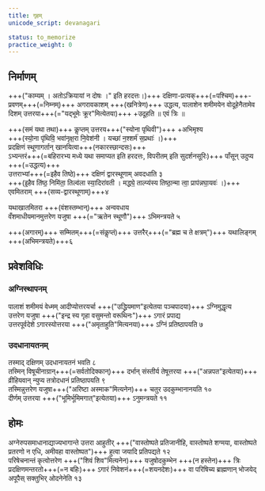 ```yaml
---
title: गृहम्
unicode_script: devanagari

status: to_memorize
practice_weight: 0
---
```


## निर्माणम्
+++("काम्यम् । अतोऽक्रियायां न दोषः ।" इति हरदत्तः।)+++
दक्षिणा-प्रत्यक्+++(=पश्चिम)+++-प्रवणम्+++(=निम्नम्)+++ अगरावकाशम् +++(खनित्रेण)+++ उद्धत्य, पालाशेन शमीमयेन वोदूहेनैतामेव दिशम् उत्तरया+++(="यद्भूमेः क्रूर"मित्येतया)+++ +उदूहति ॥ एवं त्रिः ॥  

+++(समं यथा तथा)+++ कॢप्तम् उत्तरय+++("स्योना पृथिवी")+++ +अभिमृश्य  
+++(स्यो॒ना पृ॑थिवि॒ भवा॑नृक्ष॒रा नि॒वेश॑नी । यच्छा॑ न॒श्शर्म॑ स॒प्रथाः॑ ।)+++  
प्रदक्षिणं स्थूणागर्तान् खानयित्वा+++(नकारस्छान्दसः)+++  
ऽभ्यन्तरं+++(=बहिरारभ्य मध्ये यथा समाप्यत इति हरदत्तः, विपरीतम् इति सुदर्शनसूरिः)+++ पाँसून् उदुप्य +++(=उद्धत्य)+++  
उत्तराभ्यां+++(=इहैव तिष्ठे)+++ दक्षिणं द्वारस्थूणाम् अवदधाति ३  
+++(इ॒हैव ति॑ष्ठ॒ निमि॑ता॒ तिल्व॑ला स्या॒दिरा॑वती । मद्ध्ये॒ ताल्प्य॑स्य तिष्ठा॒न्मा त्वा॒ प्राप॑न्नघा॒यवः॑ ।)+++  
एवमितराम् +++(सव्य-द्वारस्थूणाम्)+++४

यथाखातमितरा +++(वंशस्तम्भान्)+++ अन्ववधाय  
वँशमाधीयमानमुत्तरेण यजुषा +++(="ऋतेन स्थूणौ")+++ ऽभिमन्त्रयते ५

+++(अगारम्)+++ सम्मितम्+++(=संकॢप्तं)+++ उत्तरैर्+++(="ब्रह्म च ते क्षत्रम्")+++ यथालिङ्गम् +++(अभिमन्त्रयते)+++६

## प्रवेशविधिः

### अग्निस्थापनम्
पालाशं शमीमयं वेध्मम् आदीप्योत्तरयर्चा +++("उद्ध्रियमाण"इत्येतया पञ्चपादया)+++ ऽग्निमुद्धृत्य  
उत्तरेण यजुषा +++("इन्द्र स्य गृहा वसुमन्तो वरूथिनः")+++ ऽगारं प्रपाद्य  
उत्तरपूर्वदेशे ऽगारस्योत्तरया +++("अमृताहुति"मित्यनया)+++ ऽग्निं प्रतिष्ठापयति ७

### उदधानायतनम्
तस्माद् दक्षिणम् उदधानायतनं भवति ८  
तस्मिन् विषूचीनाग्रान्+++(=सर्वतोदिक्कान्)+++ दर्भान् संस्तीर्य तेषूत्तरया +++("अन्नपत"इत्येतया)+++ व्रीहियवान् न्युप्य तत्रोदधानं प्रतिष्ठापयति ९  
तस्मिन्नुत्तरेण यजुषा+++("अरिष्टा अस्माक"मित्यनेन)+++ चतुर उदकुम्भानानयति १०  
दीर्णम् उत्तरया +++("भूमिर्भूमिमगात्"इत्येतया)+++ ऽनुमन्त्रयते ११  

## होमः
अग्नेरुपसमाधानाद्याज्यभागान्ते उत्तरा आहुतीर् +++("वास्तोष्पते प्रतिजानीहि, वास्तोष्पते शग्मया, वास्तोष्पते प्रतरणो न एधि, अमीवहा वास्तोष्पत")+++ हुत्वा जयादि प्रतिपद्यते १२  
परिषेचनान्तं कृत्वोत्तरेण +++("शिवं शिव"मित्यनेन)+++ यजुषोदकुम्भेन +++(न हस्तेन)+++ त्रिः प्रदक्षिणमन्तरतो+++(=न बहिः)+++ ऽगारं निवेशनं+++(=शयनदेशः)+++ वा परिषिच्य ब्राह्मणान् भोजयेद् अपूपैस् सक्तुभिर् ओदनेनेति १३